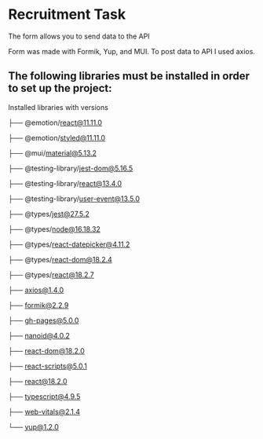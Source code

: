 # Recruitment Task

The form allows you to send data to the API

Form was made with Formik, Yup, and MUI. To post data to API I used axios.


## The following libraries must be installed in order to set up the project:
Installed libraries with versions

├── @emotion/react@11.11.0

├── @emotion/styled@11.11.0

├── @mui/material@5.13.2

├── @testing-library/jest-dom@5.16.5

├── @testing-library/react@13.4.0

├── @testing-library/user-event@13.5.0

├── @types/jest@27.5.2

├── @types/node@16.18.32

├── @types/react-datepicker@4.11.2

├── @types/react-dom@18.2.4

├── @types/react@18.2.7

├── axios@1.4.0

├── formik@2.2.9

├── gh-pages@5.0.0

├── nanoid@4.0.2

├── react-dom@18.2.0

├── react-scripts@5.0.1

├── react@18.2.0

├── typescript@4.9.5

├── web-vitals@2.1.4

└── yup@1.2.0
